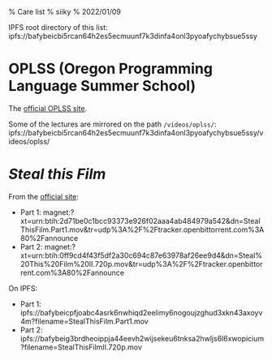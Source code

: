 % Care list
% siiky
% 2022/01/09

IPFS root directory of this list: ipfs://bafybeicbi5rcan64h2es5ecmuunf7k3dinfa4onl3pyoafychybsue5ssy

# OPLSS (Oregon Programming Language Summer School)

The [official OPLSS site](https://www.cs.uoregon.edu/research/summerschool/archives.html).

Some of the lectures are mirrored on the path `/videos/oplss/`: ipfs://bafybeicbi5rcan64h2es5ecmuunf7k3dinfa4onl3pyoafychybsue5ssy/videos/oplss/

# _Steal this Film_

From the [official site](https://www.stealthisfilm.com):

 * Part 1: magnet:?xt=urn:btih:2d71be0c1bcc93373e926f02aaa4ab484979a542&dn=StealThisFilm.Part1.mov&tr=udp%3A%2F%2Ftracker.openbittorrent.com%3A80%2Fannounce
 * Part 2: magnet:?xt=urn:btih:0ff9cd4f43f5df2a30c694c87e63978af26ee9d4&dn=Steal%20This%20Film%20II.720p.mov&tr=udp%3A%2F%2Ftracker.openbittorrent.com%3A80%2Fannounce

On IPFS:

 * Part 1: ipfs://bafybeicpfjoabc4asrk6nwhiqd2eelimy6nogoujzghud3xkn43axoyv4m?filename=StealThisFilm.Part1.mov
 * Part 2: ipfs://bafybeig3brdheoippja44eevh2wijsekeu6tnksa2hwljs6l6xwopicium?filename=StealThisFilmII.720p.mov
